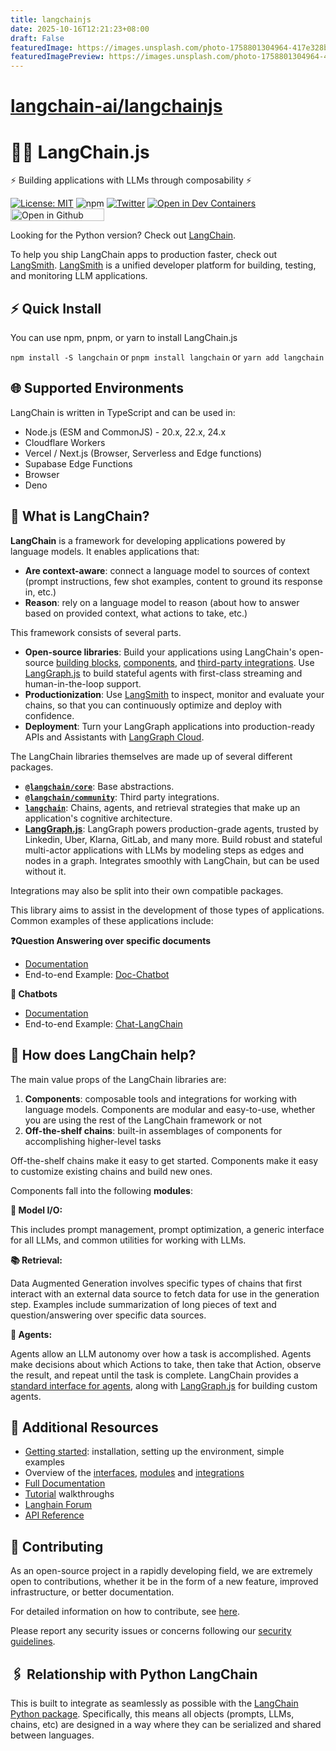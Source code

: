 ```yaml
---
title: langchainjs
date: 2025-10-16T12:21:23+08:00
draft: False
featuredImage: https://images.unsplash.com/photo-1758801304964-417e328be877?ixid=M3w0NjAwMjJ8MHwxfHJhbmRvbXx8fHx8fHx8fDE3NjA1ODg0NTd8&ixlib=rb-4.1.0
featuredImagePreview: https://images.unsplash.com/photo-1758801304964-417e328be877?ixid=M3w0NjAwMjJ8MHwxfHJhbmRvbXx8fHx8fHx8fDE3NjA1ODg0NTd8&ixlib=rb-4.1.0
---
```


# [langchain-ai/langchainjs](https://github.com/langchain-ai/langchainjs)

# 🦜️🔗 LangChain.js

⚡ Building applications with LLMs through composability ⚡

[![License: MIT](https://img.shields.io/badge/License-MIT-yellow.svg)](https://opensource.org/licenses/MIT) ![npm](https://img.shields.io/npm/dm/langchain) [![Twitter](https://img.shields.io/twitter/url/https/twitter.com/langchainai.svg?style=social&label=Follow%20%40LangChainAI)](https://twitter.com/langchainai) [![Open in Dev Containers](https://img.shields.io/static/v1?label=Dev%20Containers&message=Open&color=blue&logo=visualstudiocode)](https://vscode.dev/redirect?url=vscode://ms-vscode-remote.remote-containers/cloneInVolume?url=https://github.com/langchain-ai/langchainjs)
[<img src="https://github.com/codespaces/badge.svg" title="Open in Github Codespace" width="150" height="20">](https://codespaces.new/langchain-ai/langchainjs)

Looking for the Python version? Check out [LangChain](https://github.com/langchain-ai/langchain).

To help you ship LangChain apps to production faster, check out [LangSmith](https://smith.langchain.com).
[LangSmith](https://smith.langchain.com) is a unified developer platform for building, testing, and monitoring LLM applications.

## ⚡️ Quick Install

You can use npm, pnpm, or yarn to install LangChain.js

`npm install -S langchain` or `pnpm install langchain` or `yarn add langchain`

## 🌐 Supported Environments

LangChain is written in TypeScript and can be used in:

- Node.js (ESM and CommonJS) - 20.x, 22.x, 24.x
- Cloudflare Workers
- Vercel / Next.js (Browser, Serverless and Edge functions)
- Supabase Edge Functions
- Browser
- Deno

## 🤔 What is LangChain?

**LangChain** is a framework for developing applications powered by language models. It enables applications that:

- **Are context-aware**: connect a language model to sources of context (prompt instructions, few shot examples, content to ground its response in, etc.)
- **Reason**: rely on a language model to reason (about how to answer based on provided context, what actions to take, etc.)

This framework consists of several parts.

- **Open-source libraries**: Build your applications using LangChain's open-source [building blocks](https://js.langchain.com/docs/concepts/lcel), [components](https://js.langchain.com/docs/concepts), and [third-party integrations](https://js.langchain.com/docs/integrations/platforms/).
  Use [LangGraph.js](https://js.langchain.com/docs/concepts/#langgraphjs) to build stateful agents with first-class streaming and human-in-the-loop support.
- **Productionization**: Use [LangSmith](https://docs.smith.langchain.com/) to inspect, monitor and evaluate your chains, so that you can continuously optimize and deploy with confidence.
- **Deployment**: Turn your LangGraph applications into production-ready APIs and Assistants with [LangGraph Cloud](https://docs.langchain.com/langgraph-platform/deployment-quickstart).

The LangChain libraries themselves are made up of several different packages.

- **[`@langchain/core`](https://github.com/langchain-ai/langchainjs/blob/main/langchain-core)**: Base abstractions.
- **[`@langchain/community`](https://github.com/langchain-ai/langchainjs/blob/main/libs/langchain-community)**: Third party integrations.
- **[`langchain`](https://github.com/langchain-ai/langchainjs/blob/main/langchain)**: Chains, agents, and retrieval strategies that make up an application's cognitive architecture.
- **[LangGraph.js](https://langchain-ai.github.io/langgraphjs/)**: LangGraph powers production-grade agents, trusted by Linkedin, Uber, Klarna, GitLab, and many more. Build robust and stateful multi-actor applications with LLMs by modeling steps as edges and nodes in a graph. Integrates smoothly with LangChain, but can be used without it.

Integrations may also be split into their own compatible packages.

This library aims to assist in the development of those types of applications. Common examples of these applications include:

**❓Question Answering over specific documents**

- [Documentation](https://js.langchain.com/docs/tutorials/rag/)
- End-to-end Example: [Doc-Chatbot](https://github.com/dissorial/doc-chatbot)

**💬 Chatbots**

- [Documentation](https://js.langchain.com/docs/tutorials/chatbot)
- End-to-end Example: [Chat-LangChain](https://github.com/langchain-ai/chat-langchain)

## 🚀 How does LangChain help?

The main value props of the LangChain libraries are:

1. **Components**: composable tools and integrations for working with language models. Components are modular and easy-to-use, whether you are using the rest of the LangChain framework or not
2. **Off-the-shelf chains**: built-in assemblages of components for accomplishing higher-level tasks

Off-the-shelf chains make it easy to get started. Components make it easy to customize existing chains and build new ones.

Components fall into the following **modules**:

**📃 Model I/O:**

This includes prompt management, prompt optimization, a generic interface for all LLMs, and common utilities for working with LLMs.

**📚 Retrieval:**

Data Augmented Generation involves specific types of chains that first interact with an external data source to fetch data for use in the generation step. Examples include summarization of long pieces of text and question/answering over specific data sources.

**🤖 Agents:**

Agents allow an LLM autonomy over how a task is accomplished. Agents make decisions about which Actions to take, then take that Action, observe the result, and repeat until the task is complete. LangChain provides a [standard interface for agents](https://js.langchain.com/docs/concepts/#agents), along with [LangGraph.js](https://github.com/langchain-ai/langgraphjs/) for building custom agents.

## 📖 Additional Resources

- [Getting started](https://js.langchain.com/docs/introduction): installation, setting up the environment, simple examples
- Overview of the [interfaces](https://js.langchain.com/docs/how_to/lcel_cheatsheet/), [modules](https://js.langchain.com/docs/concepts) and [integrations](https://js.langchain.com/docs/integrations/platforms/)
- [Full Documentation](https://js.langchain.com)
- [Tutorial](https://js.langchain.com/docs/tutorials/) walkthroughs
- [Langhain Forum](https://forum.langchain.com)
- [API Reference](https://api.js.langchain.com)

## 💁 Contributing

As an open-source project in a rapidly developing field, we are extremely open to contributions, whether it be in the form of a new feature, improved infrastructure, or better documentation.

For detailed information on how to contribute, see [here](https://github.com/langchain-ai/langchainjs/blob/main/CONTRIBUTING.md).

Please report any security issues or concerns following our [security guidelines](https://github.com/langchain-ai/langchainjs/blob/main/SECURITY.md).

## 🖇️ Relationship with Python LangChain

This is built to integrate as seamlessly as possible with the [LangChain Python package](https://github.com/langchain-ai/langchain). Specifically, this means all objects (prompts, LLMs, chains, etc) are designed in a way where they can be serialized and shared between languages.
